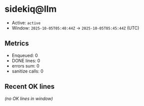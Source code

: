 # sidekiq@llm

- Active: `active`
- Window: `2025-10-05T05:40:44Z` → `2025-10-05T05:45:44Z` (UTC)

## Metrics
- Enqueued: 0
- DONE lines: 0
- errors sum: 0
- sanitize calls: 0

## Recent OK lines
_(no OK lines in window)_
